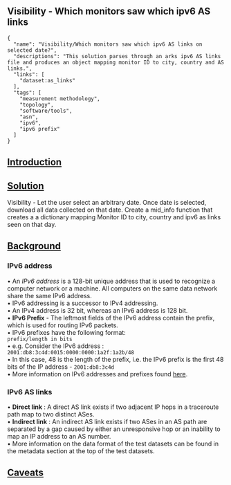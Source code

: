 ## Visibility - Which monitors saw which ipv6 AS links ##
~~~
{
  "name": "Visibility/Which monitors saw which ipv6 AS links on selected date?",
  "descriptions": "This solution parses through an arks ipv6 AS links file and produces an object mapping monitor ID to city, country and AS links.",
  "links": [
    "dataset:as_links"
  ],
  "tags": [
    "measurement methodology",
    "topology",
    "software/tools",
    "asn",
    "ipv6",
    "ipv6 prefix"
  ]
}
~~~



## <ins> Introduction </ins> ##




## <ins> Solution </ins> ## 

Visibility - Let the user select an arbitrary date. Once date is selected, download all data collected on that date. Create a mid_info function that creates a a dictionary mapping Monitor ID to city, country and ipv6 as links seen on that day. 



## <ins> Background </ins> ## 

### IPv6 address ###
• An *IPv6 address* is a 128-bit unique address that is used to recognize a computer network or a machine. All computers on the same data network share the same IPv6 address.\
• IPv6 addressing is a successor to IPv4 addressing. \
• An IPv4 address is 32 bit, whereas an IPv6 address is 128 bit. \
• **IPv6 Prefix** - The leftmost fields of the IPv6 address contain the prefix, which is used for routing IPv6 packets. \
• IPv6 prefixes have the following format:\
`prefix/length in bits` \
• e.g. Consider the IPv6 address : `2001:db8:3c4d:0015:0000:0000:1a2f:1a2b/48` \
• In this case, 48 is the length of the prefix, i.e. the IPv6 prefix is the first 48 bits of the IP address - `2001:db8:3c4d` \
• More information on IPv6 addresses and prefixes found [here]( https://docs.oracle.com/cd/E19253-01/816-4554/6maoq01nv/index.html ).

### IPv6 AS links ###
• **Direct link** : A direct AS link exists if two adjacent IP hops in a traceroute path map to two distinct ASes. \
• **Indirect link** : An indirect AS link exists if two ASes in an AS path are separated by a gap caused by either an unresponsive hop or an inability to
map an IP address to an AS number. \
• More information on the data format of the test datasets can be found in the metadata section at the top of the test datasets. 

## <ins> Caveats  </ins> ## 
